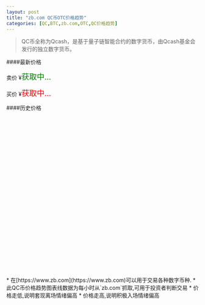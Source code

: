 ```yaml
---
layout: post
title: "zb.com QC币OTC价格趋势"
categories: [QC,BTC,zb.com,OTC,QC价格趋势]
---
```


<script src="https://cdn.hcharts.cn/highcharts/highcharts.js"></script>
<script src="https://cdn.hcharts.cn/highcharts-plugins/highcharts-zh_CN.js"></script>

> QC币全称为Qcash，是基于量子链智能合约的数字货币，由Qcash基金会发行的独立数字货币。

####最新价格

卖价 ¥<span id='current_price_1' style="color:green;font-size:20px;">获取中...</span>

买价 ¥<span id='current_price_2' style="color:red;font-size:20px;">获取中...</span>

####历史价格

<div id="container" style="width: 100%;height:400px;"></div>

<br>
* 在[https://www.zb.com](https://www.zb.com)可以用于交易各种数字币种.
* 此QC币价格趋势图表线数据为每小时从`zb.com`抓取,可用于投资者判断交易
* 价格走低,说明套现离场情绪偏高
* 价格走高,说明积极入场情绪偏高

<script>
    var domain = "http://btc.api.sargeraswang.com";
    $.getJSON(domain+'/zb/otc/qc/current', function (data) {
        $("#current_price_1").text(data.result["1"].price);
        $("#current_price_2").text(data.result["2"].price);
    });

    var chart = null;
    $.getJSON(domain+'/zb/otc/qc/list', function (data) {
        chart = Highcharts.chart('container', {
            chart: {
                zoomType: 'x'
            },
            title: {
                text: 'ZB网QC币OTC交易价格走势图'
            },
            subtitle: {
                text: document.ontouchstart === undefined ?
                    '鼠标拖动可以进行缩放' : '手势操作进行缩放'
            },
            xAxis: {
                type: 'datetime',
                dateTimeLabelFormats: {
                    millisecond: '%H:%M:%S.%L',
                    second: '%H:%M:%S',
                    minute: '%H:%M',
                    hour: '%H:%M',
                    day: '%m-%d',
                    week: '%m-%d',
                    month: '%Y-%m',
                    year: '%Y'
                }
            },
            tooltip: {
                dateTimeLabelFormats: {
                    millisecond: '%H:%M:%S.%L',
                    second: '%Y-%m-%d %H:%M:%S',
                    minute: '%H:%M',
                    hour: '%H:%M',
                    day: '%Y-%m-%d',
                    week: '%m-%d',
                    month: '%Y-%m',
                    year: '%Y'
                }
            },
            yAxis: {
                title: {
                    text: '价格(CNY)'
                }
            },
            legend: {
                enabled: false
            },
            plotOptions: {
                area: {
                    fillColor: {
                        linearGradient: {
                            x1: 0,
                            y1: 0,
                            x2: 0,
                            y2: 1
                        },
                        stops: [
                            [0, Highcharts.getOptions().colors[0]],
                            [1, Highcharts.Color(Highcharts.getOptions().colors[0]).setOpacity(0).get('rgba')]
                        ]
                    },
                    marker: {
                        radius: 2
                    },
                    lineWidth: 1,
                    states: {
                        hover: {
                            lineWidth: 1
                        }
                    },
                    threshold: null
                }
            },
            series: [{
                type: 'area',
                name: '价格',
                data: data.result
            }]
        });
    });
</script>